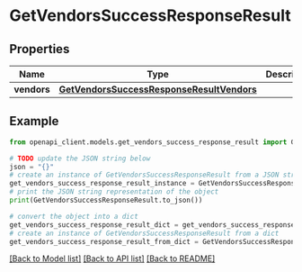 # GetVendorsSuccessResponseResult


## Properties

Name | Type | Description | Notes
------------ | ------------- | ------------- | -------------
**vendors** | [**GetVendorsSuccessResponseResultVendors**](GetVendorsSuccessResponseResultVendors.md) |  | [optional] 

## Example

```python
from openapi_client.models.get_vendors_success_response_result import GetVendorsSuccessResponseResult

# TODO update the JSON string below
json = "{}"
# create an instance of GetVendorsSuccessResponseResult from a JSON string
get_vendors_success_response_result_instance = GetVendorsSuccessResponseResult.from_json(json)
# print the JSON string representation of the object
print(GetVendorsSuccessResponseResult.to_json())

# convert the object into a dict
get_vendors_success_response_result_dict = get_vendors_success_response_result_instance.to_dict()
# create an instance of GetVendorsSuccessResponseResult from a dict
get_vendors_success_response_result_from_dict = GetVendorsSuccessResponseResult.from_dict(get_vendors_success_response_result_dict)
```
[[Back to Model list]](../README.md#documentation-for-models) [[Back to API list]](../README.md#documentation-for-api-endpoints) [[Back to README]](../README.md)


